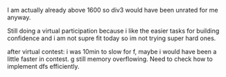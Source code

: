 I am actually already above 1600 so 
div3 would have been unrated for me anyway.

Still doing a virtual participation because
i like the easier tasks for building confidence
and i am not supre fit today so im not trying 
super hard ones.

after virtual contest:
i was 10min to slow for f, maybe i would
have been a little faster in contest.
g still memory overflowing. Need to check
how to implement dfs efficiently.
